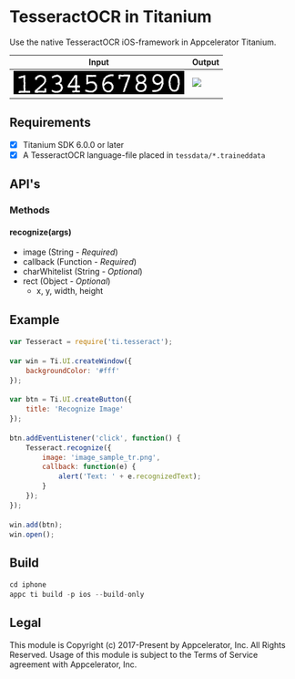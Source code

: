 # TesseractOCR in Titanium
Use the native TesseractOCR iOS-framework in Appcelerator Titanium.

| Input | Output |
|-------|--------|
|<img src="./example/image_sample_tr.png" width="300" alt="Example Image" />|<img src="https://abload.de/img/simulatorscreenshot04gtsct.png" width="300" />|

## Requirements
- [x] Titanium SDK 6.0.0 or later
- [x] A TesseractOCR language-file placed in `tessdata/*.traineddata`

## API's

### Methods

#### recognize(args)
- image (String - _Required_)
- callback (Function - _Required_)
- charWhitelist (String - _Optional_)
- rect (Object - _Optional_)
  - x, y, width, height

## Example
```js
var Tesseract = require('ti.tesseract');

var win = Ti.UI.createWindow({
    backgroundColor: '#fff'
});

var btn = Ti.UI.createButton({
    title: 'Recognize Image'
});

btn.addEventListener('click', function() {
    Tesseract.recognize({
        image: 'image_sample_tr.png',
        callback: function(e) {
            alert('Text: ' + e.recognizedText);
        }
    });
});

win.add(btn);
win.open();
```

## Build
```js
cd iphone
appc ti build -p ios --build-only
```

## Legal

This module is Copyright (c) 2017-Present by Appcelerator, Inc. All Rights Reserved. 
Usage of this module is subject to the Terms of Service agreement with Appcelerator, Inc.  
